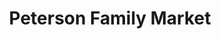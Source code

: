 ---
title: "Peterson Family Market"
url: /marchand-dessalines/peterson-family-market/
shop: Supermarkt
---